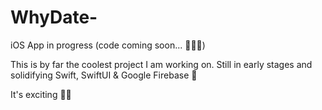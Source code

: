 # WhyDate-
iOS App in progress (code coming soon... 🧑🏽‍💻)

This is by far the coolest project I am working on. Still in early stages and solidifying Swift, SwiftUI & Google Firebase 🚀

It's exciting ✌🏽 
